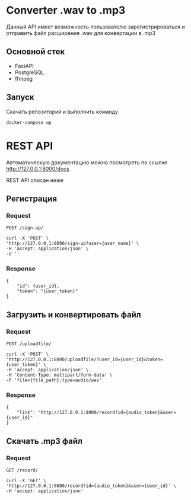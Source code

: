 # Converter .wav to .mp3 

Данный API имеет возможность пользователю зарегистрироваться и отправить файл расширения .wav для конвертации в .mp3

## Основной стек

* FastAPI
* PostgreSQL
* ffmpeg

## Запуск

Скачать репозиторий и выполнить команду

    docker-compose up

# REST API
 Автоматическую документацию можно посмотреть по ссылке  http://127.0.0.1:8000/docs

REST API описан ниже

## Регистрация

### Request

`POST /sign-up/`

    curl -X 'POST' \
    'http://127.0.0.1:8000/sign-up?user={user_name}' \
    -H 'accept: application/json' \
    -d ''


### Response

    {
        "id": {user_id},
        "token": "{user_token}"
    }

## Загрузить и конвертировать файл

### Request

`POST /uploadfile/`

    curl -X 'POST' \
    'http://127.0.0.1:8000/uploadfile/?user_id={user_id}&token={user_token}' \
    -H 'accept: application/json' \
    -H 'Content-Type: multipart/form-data' \
    -F 'file={file_path};type=audio/wav'

### Response

    {
        "link": "http://127.0.0.1:8000/record?id={audio_token}&user={user_id}"
    }

## Скачать .mp3 файл

### Request

`GET /record/`

    curl -X 'GET' \
    'http://127.0.0.1:8000/record?id={audio_token}&user={user_id}' \
    -H 'accept: application/json'